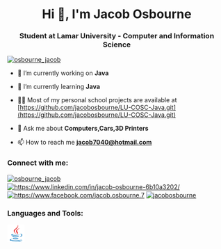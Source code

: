 <h1 align="center">Hi 👋, I'm Jacob Osbourne</h1>
<h3 align="center">Student at Lamar University - Computer and Information Science</h3>

<p align="left"> <a href="https://twitter.com/osbourne_jacob" target="blank"><img src="https://img.shields.io/twitter/follow/osbourne_jacob?logo=twitter&style=for-the-badge" alt="osbourne_jacob" /></a> </p>

- 🔭 I’m currently working on **Java**

- 🌱 I’m currently learning **Java**

- 👨‍💻 Most of my personal school projects are available at [https://github.com/jacobosbourne/LU-COSC-Java.git](https://github.com/jacobosbourne/LU-COSC-Java.git)

- 💬 Ask me about **Computers,Cars,3D Printers**

- 📫 How to reach me **jacob7040@hotmail.com**

<h3 align="left">Connect with me:</h3>
<p align="left">
<a href="https://twitter.com/osbourne_jacob" target="blank"><img align="center" src="https://raw.githubusercontent.com/rahuldkjain/github-profile-readme-generator/master/src/images/icons/Social/twitter.svg" alt="osbourne_jacob" height="30" width="40" /></a>
<a href="https://linkedin.com/in/https://www.linkedin.com/in/jacob-osbourne-6b10a3202/" target="blank"><img align="center" src="https://raw.githubusercontent.com/rahuldkjain/github-profile-readme-generator/master/src/images/icons/Social/linked-in-alt.svg" alt="https://www.linkedin.com/in/jacob-osbourne-6b10a3202/" height="30" width="40" /></a>
<a href="https://fb.com/https://www.facebook.com/jacob.osbourne.7" target="blank"><img align="center" src="https://raw.githubusercontent.com/rahuldkjain/github-profile-readme-generator/master/src/images/icons/Social/facebook.svg" alt="https://www.facebook.com/jacob.osbourne.7" height="30" width="40" /></a>
<a href="https://instagram.com/jacobosbourne" target="blank"><img align="center" src="https://raw.githubusercontent.com/rahuldkjain/github-profile-readme-generator/master/src/images/icons/Social/instagram.svg" alt="jacobosbourne" height="30" width="40" /></a>
</p>

<h3 align="left">Languages and Tools:</h3>
<p align="left"> <a href="https://www.java.com" target="_blank" rel="noreferrer"> <img src="https://raw.githubusercontent.com/devicons/devicon/master/icons/java/java-original.svg" alt="java" width="40" height="40"/> </a> </p>
